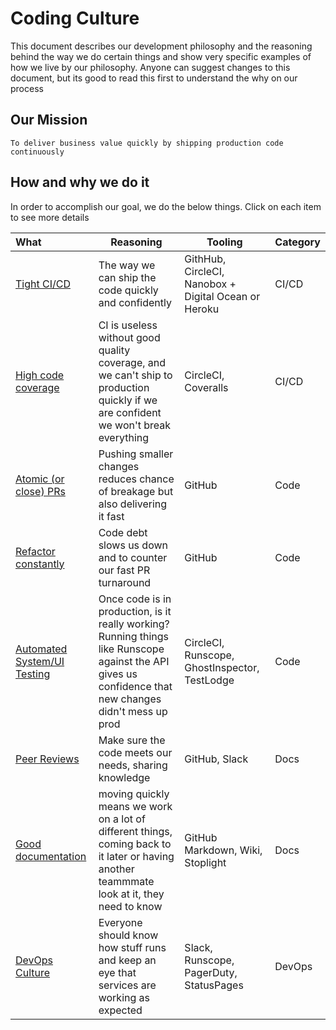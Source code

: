# Coding Culture

This document describes our development philosophy and the reasoning behind the way we do certain things and show very specific examples of how we live by our philosophy.  Anyone can suggest changes to this document, but its good to read this first to understand the why on our process

## Our Mission

`To deliver business value quickly by shipping production code continuously`

## How and why we do it

In order to accomplish our goal, we do the below things.  Click on each item to see more details


What   | Reasoning | Tooling | Category
:------- | ----- | --------- | -------
[Tight CI/CD](ci.md) | The way we can ship the code quickly and confidently | GithHub, CircleCI, Nanobox + Digital Ocean or Heroku | CI/CD
[High code coverage](ci.md) | CI is useless without good quality coverage, and we can't ship to production quickly if we are confident we won't break everything | CircleCI, Coveralls | CI/CD
[Atomic (or close) PRs](code.md) | Pushing smaller changes reduces chance of breakage but also delivering it fast | GitHub | Code
[Refactor constantly](code.md) | Code debt slows us down and to counter our fast PR turnaround | GitHub | Code
[Automated System/UI Testing](auto.md) | Once code is in production, is it really working?  Running things like Runscope against the API gives us confidence that new changes didn't mess up prod | CircleCI, Runscope, GhostInspector, TestLodge | Code
[Peer Reviews](docs.md) | Make sure the code meets our needs, sharing knowledge | GitHub, Slack | Docs
[Good documentation](docs.md) | moving quickly means we work on a lot of different things, coming back to it later or having another teammmate look at it, they need to know | GitHub Markdown, Wiki, Stoplight | Docs
[DevOps Culture](auto.md) | Everyone should know how stuff runs and keep an eye that services are working as expected | Slack, Runscope, PagerDuty, StatusPages | DevOps